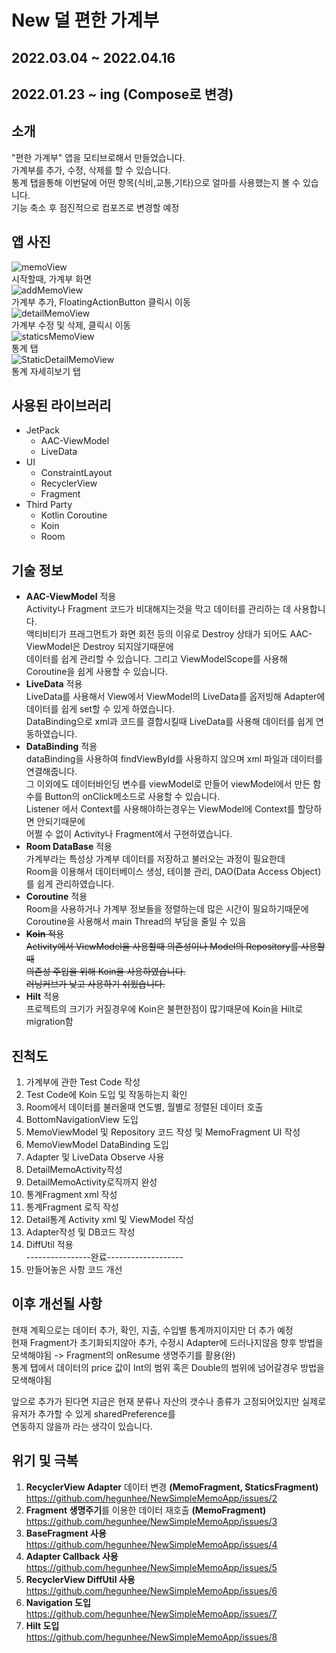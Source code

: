 # New 덜 편한 가계부  
## 2022.03.04 ~ 2022.04.16  
## 2022.01.23 ~ ing (Compose로 변경)  
## 소개  
"편한 가계부" 앱을 모티브로해서 만들었습니다.  
가계부를 추가, 수정, 삭제를 할 수 있습니다.  
통계 탭을통해 이번달에 어떤 항목(식비,교통,기타)으로 얼마를 사용했는지 볼 수 있습니다.  
기능 축소 후 점진적으로 컴포즈로 변경할 예정
## 앱 사진  
![memoView](https://user-images.githubusercontent.com/57277631/215263981-e0d2ea6b-8cca-4f1d-a451-efcbbdb310a5.jpg)  
시작할때, 가계부 화면  
![addMemoView](https://user-images.githubusercontent.com/57277631/215264017-3ddb73ae-253e-40ef-b05e-758300c69ebb.jpg)  
가계부 추가, FloatingActionButton 클릭시 이동  
![detailMemoView](https://user-images.githubusercontent.com/57277631/162414205-b1c013ed-4539-4ab9-936e-670cf2623a06.PNG)  
가계부 수정 및 삭제, 클릭시 이동  
![staticsMemoView](https://user-images.githubusercontent.com/57277631/162414213-39419874-cef4-48b9-8243-7b35ed9d9840.PNG)  
통계 탭  
![StaticDetailMemoView](https://user-images.githubusercontent.com/57277631/162414209-3b6abc0a-e110-4b67-b7b6-9737cb7033c3.PNG)  
통계 자세히보기 탭  

## 사용된 라이브러리  
* JetPack
  - AAC-ViewModel  
  - LiveData  
* UI
  - ConstraintLayout  
  - RecyclerView  
  - Fragment  
* Third Party  
  - Kotlin Coroutine
  - Koin  
  - Room  
## 기술 정보  
  * **AAC-ViewModel** 적용  
    Activity나 Fragment 코드가 비대해지는것을 막고 데이터를 관리하는 데 사용합니다.  
    액티비티가 프래그먼트가 화면 회전 등의 이유로 Destroy 상태가 되어도 AAC-ViewModel은 Destroy 되지않기때문에  
    데이터를 쉽게 관리할 수 있습니다. 그리고 ViewModelScope를 사용해 Coroutine을 쉽게 사용할 수 있습니다.  
  * **LiveData** 적용  
    LiveData를 사용해서 View에서 ViewModel의 LiveData를 옵저빙해 Adapter에 데이터를 쉽게 set할 수 있게 하였습니다.  
    DataBinding으로 xml과 코드를 결합시킬때 LiveData를 사용해 데이터를 쉽게 연동하였습니다.  
  * **DataBinding** 적용  
    dataBinding을 사용하여 findViewById를 사용하지 않으며 xml 파일과 데이터를 연결해줍니다.  
    그 이외에도 데이터바인딩 변수를 viewModel로 만들어 viewModel에서 만든 함수를 Button의 onClick메소드로 사용할 수 있습니다.  
    Listener 에서 Context를 사용해야하는경우는 ViewModel에 Context를 할당하면 안되기때문에  
    어쩔 수 없이 Activity나 Fragment에서 구현하였습니다.  
  * **Room DataBase** 적용  
    가계부라는 특성상 가계부 데이터를 저장하고 불러오는 과정이 필요한데  
    Room을 이용해서 데이터베이스 생성, 테이블 관리, DAO(Data Access Object)를 쉽게 관리하였습니다.
  * **Coroutine** 적용  
    Room을 사용하거나 가계부 정보들을 정렬하는데 많은 시간이 필요하기때문에  
    Coroutine을 사용해서 main Thread의 부담을 줄일 수 있음
  * ~~**Koin** 적용~~  
    ~~Activity에서 ViewModel을 사용할때 의존성이나 Model의 Repository를 사용할때~~  
    ~~의존성 주입을 위해 Koin을 사용하였습니다.~~  
    ~~러닝커브가 낮고 사용하기 쉬웠습니다.~~  
  * **Hilt** 적용  
    프로젝트의 크기가 커질경우에 Koin은 불편한점이 많기때문에 Koin을 Hilt로 migration함  
    
## 진척도  
1) 가계부에 관한 Test Code 작성  
2) Test Code에 Koin 도입 및 작동하는지 확인  
3) Room에서 데이터를 불러올때 연도별, 월별로 정렬된 데이터 호출  
4) BottomNavigationView 도입  
5) MemoViewModel 및 Repository 코드 작성 및 MemoFragment UI 작성  
6) MemoViewModel DataBinding 도입  
7) Adapter 및 LiveData Observe 사용  
8) DetailMemoActivity작성  
9) DetailMemoActivity로직까지 완성  
10) 통계Fragment xml 작성  
11) 통계Fragment 로직 작성  
12) Detail통계 Activity xml 및 ViewModel 작성  
13) Adapter작성 및 DB코드 작성  
14) DiffUtil 적용  
----------------완료-------------------  
15) 만들어놓은 사항 코드 개선  
## 이후 개선될 사항  
현재 계획으로는 데이터 추가, 확인, 지출, 수입별 통계까지이지만 더 추가 예정  
현재 Fragment가 초기화되지않아 추가, 수정시 Adapter에 드러나지않음 향후 방법을 모색해야됨 -> Fragment의 onResume 생명주기를 활용(완)  
통계 탭에서 데이터의 price 값이 Int의 범위 혹은 Double의 범위에 넘어갈경우 방법을 모색해야됨  
  
앞으로 추가가 된다면 지금은 현재 분류나 자산의 갯수나 종류가 고정되어있지만 실제로 유저가 추가할 수 있게 sharedPreference를  
연동하지 않을까 라는 생각이 있습니다.  
## 위기 및 극복  
1) **RecyclerView Adapter** 데이터 변경 **(MemoFragment, StaticsFragment)**  
https://github.com/hegunhee/NewSimpleMemoApp/issues/2  
2) **Fragment 생명주기**를 이용한 데이터 재호출 **(MemoFragment)**  
https://github.com/hegunhee/NewSimpleMemoApp/issues/3  
3) **BaseFragment 사용**  
https://github.com/hegunhee/NewSimpleMemoApp/issues/4  
4) **Adapter Callback 사용**  
https://github.com/hegunhee/NewSimpleMemoApp/issues/5  
5) **RecyclerView DiffUtil 사용**  
https://github.com/hegunhee/NewSimpleMemoApp/issues/6  
6) **Navigation 도입**  
https://github.com/hegunhee/NewSimpleMemoApp/issues/7  
7) **Hilt 도입**  
https://github.com/hegunhee/NewSimpleMemoApp/issues/8  
